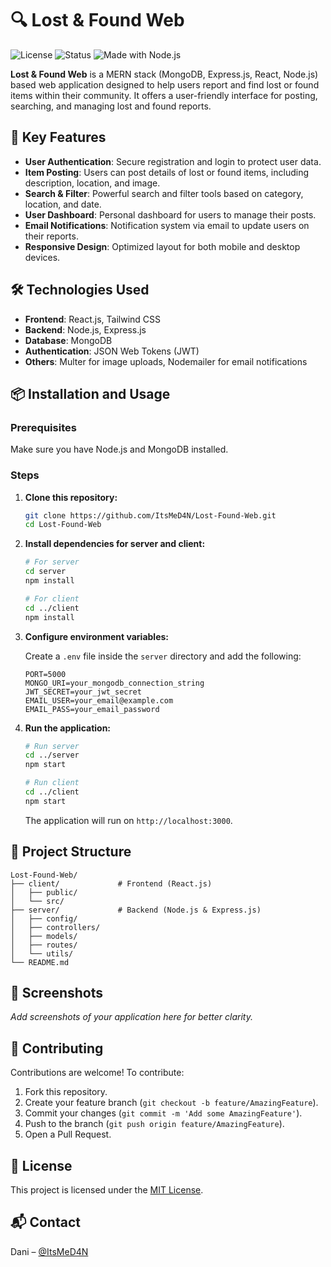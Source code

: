 # 🔍 Lost & Found Web

![License](https://img.shields.io/badge/license-MIT-blue.svg)
![Status](https://img.shields.io/badge/status-active-brightgreen)
![Made with Node.js](https://img.shields.io/badge/Made%20with-Node.js-339933?logo=node.js&logoColor=white)

**Lost & Found Web** is a MERN stack (MongoDB, Express.js, React, Node.js) based web application designed to help users report and find lost or found items within their community. It offers a user-friendly interface for posting, searching, and managing lost and found reports.

## 🚀 Key Features

- **User Authentication**: Secure registration and login to protect user data.
- **Item Posting**: Users can post details of lost or found items, including description, location, and image.
- **Search & Filter**: Powerful search and filter tools based on category, location, and date.
- **User Dashboard**: Personal dashboard for users to manage their posts.
- **Email Notifications**: Notification system via email to update users on their reports.
- **Responsive Design**: Optimized layout for both mobile and desktop devices.

## 🛠️ Technologies Used

- **Frontend**: React.js, Tailwind CSS
- **Backend**: Node.js, Express.js
- **Database**: MongoDB
- **Authentication**: JSON Web Tokens (JWT)
- **Others**: Multer for image uploads, Nodemailer for email notifications

## 📦 Installation and Usage

### Prerequisites

Make sure you have Node.js and MongoDB installed.

### Steps

1. **Clone this repository:**

   ```bash
   git clone https://github.com/ItsMeD4N/Lost-Found-Web.git
   cd Lost-Found-Web
   ```

2. **Install dependencies for server and client:**

   ```bash
   # For server
   cd server
   npm install

   # For client
   cd ../client
   npm install
   ```

3. **Configure environment variables:**

   Create a `.env` file inside the `server` directory and add the following:

   ```env
   PORT=5000
   MONGO_URI=your_mongodb_connection_string
   JWT_SECRET=your_jwt_secret
   EMAIL_USER=your_email@example.com
   EMAIL_PASS=your_email_password
   ```

4. **Run the application:**

   ```bash
   # Run server
   cd ../server
   npm start

   # Run client
   cd ../client
   npm start
   ```

   The application will run on `http://localhost:3000`.

## 📁 Project Structure

```
Lost-Found-Web/
├── client/             # Frontend (React.js)
│   ├── public/
│   └── src/
├── server/             # Backend (Node.js & Express.js)
│   ├── config/
│   ├── controllers/
│   ├── models/
│   ├── routes/
│   └── utils/
└── README.md
```

## 📸 Screenshots

*Add screenshots of your application here for better clarity.*

## 🤝 Contributing

Contributions are welcome! To contribute:

1. Fork this repository.
2. Create your feature branch (`git checkout -b feature/AmazingFeature`).
3. Commit your changes (`git commit -m 'Add some AmazingFeature'`).
4. Push to the branch (`git push origin feature/AmazingFeature`).
5. Open a Pull Request.

## 📄 License

This project is licensed under the [MIT License](LICENSE).

## 📬 Contact

Dani – [@ItsMeD4N](https://github.com/ItsMeD4N)